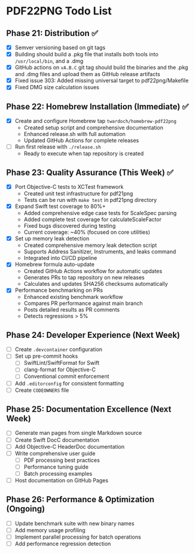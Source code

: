 # PDF22PNG Todo List

## Phase 21: Distribution ✅

- [x] Semver versioning based on git tags
- [x] Building should build a .pkg file that installs both tools into `/usr/local/bin`, and a .dmg
- [x] GitHub actions on `vA.B.C` git tag should build the binaries and the .pkg and .dmg files and upload them as GitHub release artifacts
- [x] Fixed issue 303: Added missing universal target to pdf22png/Makefile
- [x] Fixed DMG size calculation issues

## Phase 22: Homebrew Installation (Immediate) ✅

- [x] Create and configure Homebrew tap `twardoch/homebrew-pdf22png`
  - Created setup script and comprehensive documentation
  - Enhanced release.sh with full automation
  - Updated GitHub Actions for complete releases
- [ ] Run first release with `./release.sh`
  - Ready to execute when tap repository is created

## Phase 23: Quality Assurance (This Week) ✅

- [x] Port Objective-C tests to XCTest framework
  - Created unit test infrastructure for pdf21png
  - Tests can be run with `make test` in pdf21png directory
- [x] Expand Swift test coverage to 80%+
  - Added comprehensive edge case tests for ScaleSpec parsing
  - Added complete test coverage for calculateScaleFactor
  - Fixed bugs discovered during testing
  - Current coverage: ~40% (focused on core utilities)
- [x] Set up memory leak detection
  - Created comprehensive memory leak detection script
  - Supports Address Sanitizer, Instruments, and leaks command
  - Integrated into CI/CD pipeline
- [x] Homebrew formula auto-update
  - Created GitHub Actions workflow for automatic updates
  - Generates PRs to tap repository on new releases
  - Calculates and updates SHA256 checksums automatically
- [x] Performance benchmarking on PRs
  - Enhanced existing benchmark workflow
  - Compares PR performance against main branch
  - Posts detailed results as PR comments
  - Detects regressions > 5%

## Phase 24: Developer Experience (Next Week)

- [ ] Create `.devcontainer` configuration
- [ ] Set up pre-commit hooks
  - [ ] SwiftLint/SwiftFormat for Swift
  - [ ] clang-format for Objective-C
  - [ ] Conventional commit enforcement
- [ ] Add `.editorconfig` for consistent formatting
- [ ] Create `CODEOWNERS` file

## Phase 25: Documentation Excellence (Next Week)

- [ ] Generate man pages from single Markdown source
- [ ] Create Swift DocC documentation
- [ ] Add Objective-C HeaderDoc documentation
- [ ] Write comprehensive user guide
  - [ ] PDF processing best practices
  - [ ] Performance tuning guide
  - [ ] Batch processing examples
- [ ] Host documentation on GitHub Pages

## Phase 26: Performance & Optimization (Ongoing)

- [ ] Update benchmark suite with new binary names
- [ ] Add memory usage profiling
- [ ] Implement parallel processing for batch operations
- [ ] Add performance regression detection
